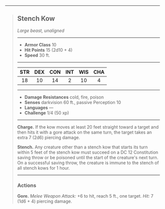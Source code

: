 ***
> ## Stench Kow
> *Large beast, unaligned*
> 
> ***
> 
> - **Armor Class** 10
> - **Hit Points** 15 (2d10 + 4)
> - **Speed** 30 ft.
> 
> ***
> 
> |STR|DEX|CON|INT|WIS|CHA|
> |:---:|:---:|:---:|:---:|:---:|:---:|
> |18|10|14|2|10|4|
> 
> ***
> 
> - **Damage Resistances** cold, fire, poison
> - **Senses** darkvision 60 ft., passive Perception 10
> - **Languages** —
> - **Challenge** 1/4 (50 xp)
> 
> ***
> 
> **Charge.** If the kow moves at least 20 feet straight toward a target and then hits it with a gore attack on the same turn, the target takes an extra 7 (2d6) piercing damage.
> 
> **Stench.** Any creature other than a stench kow that starts its turn within 5 feet of the stench kow must succeed on a DC 12 Constitution saving throw or be poisoned until the start of the creature's next turn. On a successful saving throw, the creature is immune to the stench of all stench kows for 1 hour.
> 
> ***
> 
> ### Actions
> **Gore.** *Melee Weapon Attack:* +6 to hit, reach 5 ft., one target. *Hit:* 7 (1d6 + 4) piercing damage.